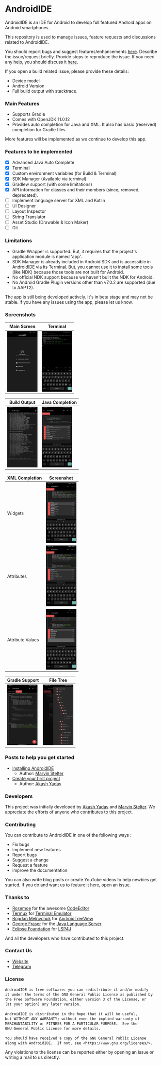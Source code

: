 # AndroidIDE
AndroidIDE is an IDE for Android to develop full featured Android apps on Android smartphones.

This repository is used to manage issues, feature requests and discussions related to AndroidIDE.

You should report bugs and suggest features/enhancements [here](https://github.com/itsaky/AndroidIDE/issues).
Describe the issue/request briefly. Provide steps to reproduce the issue. If you need any help, you should discuss it [here](https://t.me/androidide_discussions).

If you open a build related issue, please provide these details:
- Device model
- Android Version
- Full build output with stacktrace.

### Main Features
- Supports Gradle
- Comes with OpenJDK 11.0.12
- Provides auto completion for Java and XML. It also has basic (reserved) completion for Gradle files.

More features will be implemented as we continue to develop this app.

### Features to be implemented
- [x] Advanced Java Auto Complete
- [x] Terminal
- [x] Custom environment variables (for Build & Terminal)
- [x] SDK Manager (Available via terminal)
- [x] Gradlew support (with some limitations)
- [x] API information for classes and their members (since, removed, deprecated).
- [ ] Implement language server for XML and Kotlin
- [ ] UI Designer
- [ ] Layout Inspector
- [ ] String Translator
- [ ] Asset Studio (Drawable & Icon Maker)
- [ ] Git

### Limitations
- Gradle Wrapper is supported. But, it requires that the project's application module is named 'app'. 
- SDK Manager is already included in Android SDK and is accessible in AndroidIDE via its Terminal. But, you cannot use it to install some tools (like NDK) because those tools are not built for Android.
- No official NDK support because we haven't built the NDK for Android.
- No Android Gradle Plugin versions other than v7.0.2 are supported (due to AAPT2).

The app is still being developed actively. It's in beta stage and may not be stable. if you have any issues using the app, please let us know.

### Screenshots
| Main Screen | Terminal |
| ----------- | -------- |
| <img src="images/main_screen.jpg" width="100" height="200" alt="AndroidIDE Main Screen" /> | <img src="images/terminal.jpg" width="100" height="200" alt="AndroidIDE Terminal" /> |

| Build Output | Java Completion |
| ------------ | --------------- |
| <img src="images/build_output.jpg" width="100" height="200" alt="AndroidIDE Build Output" /> | <img src="images/java_completion.jpg" width="100" height="200" alt="AndroidIDE Java Completion" /> |

| XML Completion | Screenshot |
| -------------- | ---------- |
| Widgets | <img src="images/xml_completion_widgets.jpg" width="100" height="200" alt="AndroidIDE XML Completion - Widgets" />
| Attributes | <img src="images/xml_completion_attributes.jpg" width="100" height="200" alt="AndroidIDE XML Completion - Attributes" />
| Attribute Values | <img src="images/xml_completion_enums.jpg" width="100" height="200" alt="AndroidIDE XML Completion - Attribute Values" />

| Gradle Support | File Tree |
| -------------- | --------- |
| <img src="images/gradle_buildscript.jpg" width="100" height="200" alt="AndroidIDE Gradle Support" /> | <img src="images/file_tree.jpg" width="100" height="200" alt="AndroidIDE File Tree" /> |

### Posts to help you get started
- [Installing AndroidIDE](https://telegra.ph/How-to-install-AndroidIDE-09-11)  
  - Author: [Marvin Stelter](https://github.com/MarvinStelter)
- [Create your first project](https://itsaky.github.io/create-your-first-project-in-androidIDE/)  
  - Author: [Akash Yadav](https://github.com/itsaky)

### Developers
This project was initially developed by [Akash Yadav](https://github.com/itsaky) and [Marvin Stelter](https://github.com/MarvinStelter). We appreciate the efforts of anyone who contributes to this project.

### Contributing
You can contribute to AndroidIDE in one of the following ways :
- Fix bugs
- Implement new features
- Report bugs
- Suggest a change
- Request a feature
- Improve the documentation

You can also write blog posts or create YouTube videos to help newbies get started.
If you do and want us to feature it here, open an issue.

### Thanks to
- [Rosemoe](https://github.com/Rosemoe) for the awesome [CodeEditor](https://github.com/Rosemoe/sora-editor)
- [Termux](https://github.com/termux) for [Terminal Emulator](https://github.com/termux/termux-app)
- [Bogdan Melnychuk](https://github.com/bmelnychuk) for [AndroidTreeView](https://github.com/bmelnychuk/AndroidTreeView)
- [George Fraser](https://github.com/georgewfraser) for the [Java Language Server](https://github.com/georgewfraser/java-language-server)
- [Eclipse Foundation](https://github.com/eclipse) for [LSP4J](https://github.com/eclipse/lsp4j)

And all the developers who have contributed to this project.

### Contact Us
- [Website](https://androidide.com)
- [Telegram](https://t.me/androidide_discussions)

### License 
```
AndroidIDE is free software: you can redistribute it and/or modify
it under the terms of the GNU General Public License as published by
the Free Software Foundation, either version 3 of the License, or
(at your option) any later version.

AndroidIDE is distributed in the hope that it will be useful,
but WITHOUT ANY WARRANTY; without even the implied warranty of
MERCHANTABILITY or FITNESS FOR A PARTICULAR PURPOSE.  See the
GNU General Public License for more details.

You should have received a copy of the GNU General Public License
along with AndroidIDE.  If not, see <https://www.gnu.org/licenses/>.
```

Any violations to the license can be reported either by opening an issue or writing a mail to us directly.
